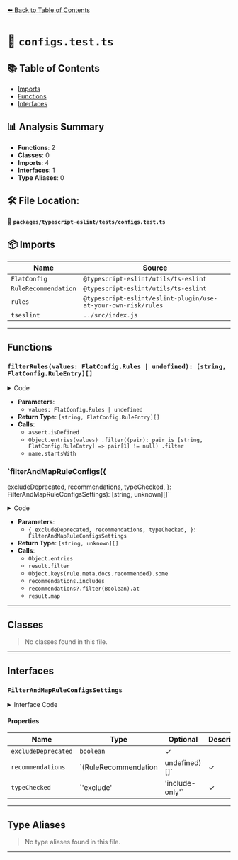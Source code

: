 [⬅️ Back to Table of Contents](../../../index.md)

# 📄 `configs.test.ts`

## 📚 Table of Contents

- [Imports](#imports)
- [Functions](#functions)
- [Interfaces](#interfaces)

## 📊 Analysis Summary

- **Functions**: 2
- **Classes**: 0
- **Imports**: 4
- **Interfaces**: 1
- **Type Aliases**: 0

## 🛠️ File Location:
📂 **`packages/typescript-eslint/tests/configs.test.ts`**

## 📦 Imports

| Name | Source |
|------|--------|
| `FlatConfig` | `@typescript-eslint/utils/ts-eslint` |
| `RuleRecommendation` | `@typescript-eslint/utils/ts-eslint` |
| `rules` | `@typescript-eslint/eslint-plugin/use-at-your-own-risk/rules` |
| `tseslint` | `../src/index.js` |


---

## Functions

### `filterRules(values: FlatConfig.Rules | undefined): [string, FlatConfig.RuleEntry][]`

<details><summary>Code</summary>

```ts
function filterRules(
  values: FlatConfig.Rules | undefined,
): [string, FlatConfig.RuleEntry][] {
  assert.isDefined(values);

  return Object.entries(values)
    .filter((pair): pair is [string, FlatConfig.RuleEntry] => pair[1] != null)
    .filter(([name]) => name.startsWith(RULE_NAME_PREFIX));
}
```
</details>

- **Parameters**:
  - `values: FlatConfig.Rules | undefined`
- **Return Type**: `[string, FlatConfig.RuleEntry][]`
- **Calls**:
  - `assert.isDefined`
  - `Object.entries(values)
    .filter((pair): pair is [string, FlatConfig.RuleEntry] => pair[1] != null)
    .filter`
  - `name.startsWith`
### `filterAndMapRuleConfigs({
  excludeDeprecated,
  recommendations,
  typeChecked,
}: FilterAndMapRuleConfigsSettings): [string, unknown][]`

<details><summary>Code</summary>

```ts
function filterAndMapRuleConfigs({
  excludeDeprecated,
  recommendations,
  typeChecked,
}: FilterAndMapRuleConfigsSettings = {}): [string, unknown][] {
  let result = Object.entries(rules);

  if (excludeDeprecated) {
    result = result.filter(([, rule]) => !rule.meta.deprecated);
  }

  if (typeChecked) {
    result = result.filter(([, rule]) =>
      typeChecked === 'exclude'
        ? !rule.meta.docs.requiresTypeChecking
        : rule.meta.docs.requiresTypeChecking,
    );
  }

  if (recommendations) {
    result = result.filter(([, rule]) => {
      switch (typeof rule.meta.docs.recommended) {
        case 'object':
          return Object.keys(rule.meta.docs.recommended).some(recommended =>
            recommendations.includes(recommended as RuleRecommendation),
          );
        case 'string':
          return recommendations.includes(rule.meta.docs.recommended);
        default:
          return false;
      }
    });
  }

  const highestRecommendation = recommendations?.filter(Boolean).at(-1);

  return result.map(([name, rule]) => {
    const customRecommendation =
      highestRecommendation &&
      typeof rule.meta.docs.recommended === 'object' &&
      rule.meta.docs.recommended[
        highestRecommendation as 'recommended' | 'strict'
      ];

    return [
      `${RULE_NAME_PREFIX}${name}`,
      customRecommendation && typeof customRecommendation !== 'boolean'
        ? ['error', customRecommendation[0]]
        : 'error',
    ];
  });
}
```
</details>

- **Parameters**:
  - `{
  excludeDeprecated,
  recommendations,
  typeChecked,
}: FilterAndMapRuleConfigsSettings`
- **Return Type**: `[string, unknown][]`
- **Calls**:
  - `Object.entries`
  - `result.filter`
  - `Object.keys(rule.meta.docs.recommended).some`
  - `recommendations.includes`
  - `recommendations?.filter(Boolean).at`
  - `result.map`

---

## Classes

> No classes found in this file.


---

## Interfaces

### `FilterAndMapRuleConfigsSettings`

<details><summary>Interface Code</summary>

```ts
interface FilterAndMapRuleConfigsSettings {
  excludeDeprecated?: boolean;
  recommendations?: (RuleRecommendation | undefined)[];
  typeChecked?: 'exclude' | 'include-only';
}
```
</details>

#### Properties

| Name | Type | Optional | Description |
|------|------|----------|-------------|
| `excludeDeprecated` | `boolean` | ✓ |  |
| `recommendations` | `(RuleRecommendation | undefined)[]` | ✓ |  |
| `typeChecked` | `'exclude' | 'include-only'` | ✓ |  |


---

## Type Aliases

> No type aliases found in this file.


---